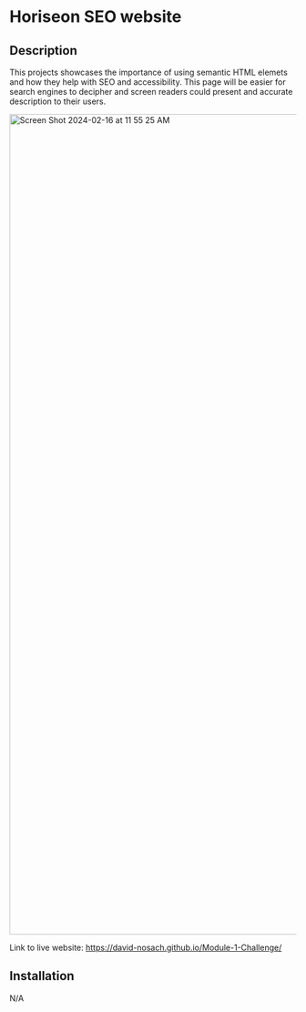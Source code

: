 # Horiseon SEO website

## Description

This projects showcases the importance of using semantic HTML elemets and how they help with SEO and accessibility.
This page will be easier for search engines to decipher and screen readers could present and accurate description to their
users.

<img width="1440" alt="Screen Shot 2024-02-16 at 11 55 25 AM" src="https://github.com/David-Nosach/Module-1-Challenge/assets/91391933/f69d411f-c33e-4542-b117-aba606cb042d">

Link to live website: https://david-nosach.github.io/Module-1-Challenge/

## Installation

N/A
